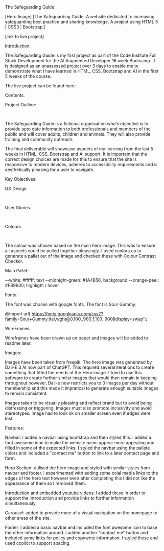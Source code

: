 The Safeguarding Guide

[Hero Image] [The Safeguarding Guide. A website dedicated to increasing safeguarding best practice and sharing knowledge. A project using HTML 5 | CSS3 | Bootstrap.]

[link to live project]

Introduction

The Safeguarding Guide is my first project as part of the Code Institute Full Stack Development for the AI Augmented Developer 16 week Bootcamp. It is designed as an unassessed project over 3 days to enable me to demonstrate what I have learned in HTML, CSS, Bootstrap and AI in the first 5 weeks of the course.

The live project can be found here:

Contents:

Project Outline:

<br>

The Safeguarding Guide is a fictional organisation who's objective is to provide upto date information to both professionals and members of the public and will cover adults, children and animals. They will also provide training and community outreach. 

The final deliverable will showcase aspects of my learning from the last 5 weeks in HTML, CSS, Bootstrap and AI support. It is important that the correct design choices are made for this to ensure that the site is responsive to modern devices, adheres to accessibility requirements and is aesthetically pleasing for a user to navigate. 

Key Objectives:




UX Design 

<br>

User Stories

<br>

Colours

<br>

The colour was chosen based on the main hero image. This was to ensure all aspects could be pulled together pleasingly. I used coolors.co to generate a pallet out of the image and checked these with Colour Contrast Checker.

Main Pallet:

--white: #ffffff; text
--midnight-green: #1A4B56; background
--orange-peel: #F89900; highlight / hover

Fonts:

The font was chosen with google fonts. The font is Sour Gummy:

@import url('https://fonts.googleapis.com/css2?family=Sour+Gummy:ital,wght@0,100..900;1,100..900&display=swap');

WireFrames:

Wireframes have been drawn up on paper and images will be added to readme later.

Images:

Images have been taken from freepik. The hero image was generated by Dall-E 3 AI now part of ChatGPT. This required several iterations to create something that fitted the needs of the Hero image. I tried to use this software to create further similar images that would then remain in keeping throughout however, Dall-e now restricts you to 3 images per day without membership and this made it impratical to generate enough suitable images to remain consistent.  

Images taken to be visually pleasing and reflect brand but to avoid being distressing or triggering. Images must also promote inclusivity and avoid stereotypes. Image had to look ok on smaller screen even if edges were lost.


Features: 

Navbar: I added a navbar using bootstrap and then styled this. I added a font awesome icon to make the website name appear more appealing and filled in some of the expected links. I styled the navbar using the pallete colors and included a "contact me" button to link to a later contact page and form.

Hero Section: utilised the hero image and styled with similar styles from navbar and footer. I experimented with adding some coial media links to the edges of the hero text however even after completing this I did not like the appearance of them so I removed them.

Introduction and embedded youtube videos: I added these in order to support the introduction and provide links to further information simultaneously.

Carousel: added to provide more of a visual navigation on the homepage to other areas of the site. 

Footer: I added a basic navbar and included the font awesome icon to base the other information around. I added another "contact me" button and included some links for policy and copywrite information. I styled these and used copilot to support spacing.



